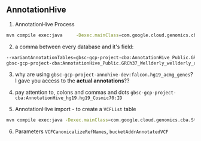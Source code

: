 ## AnnotationHive
1. AnnotationHive Process
```bash
mvn compile exec:java     -Dexec.mainClass=com.google.cloud.genomics.cba.StartAnnotationHiveEngine     -Dexec.args="BigQueryAnnotateVariants       --projectId=gbsc-gcp-project-annohive-dev       --bigQueryDatasetId=AnnotationHive        --outputBigQueryTable=VCF_NA12877_chr17_Test_lek_output       --variantAnnotationTables=gbsc-gcp-project-cba:AnnotationHive_hg19.hg19_Cosmic70:ID  --VCFTables=gbsc-gcp-project-annohive-dev:AnnotationHive.VCF_NA12877_chr17_Test    --build=hg19   --stagingLocation=gs://gbsc-gcp-project-annohive-dev-user-lektin/AnnotationHive/staging   --runner=DataflowRunner" -Pdataflow-runner
```

2. a comma between every database and it's field: 
```bash
--variantAnnotationTables=gbsc-gcp-project-cba:AnnotationHive_Public.GRCh37_Wellderly_wellderly_all_vcf:FILTER:INFO,gbsc-gcp-project-cba:AnnotationHive_Public.hg19_dann:Dann_Score
gbsc-gcp-project-cba:AnnotationHive_Public.GRCh37_Wellderly_wellderly_all_vcf  => field: INFO and FILTER
```

3. why are using `gbsc-gcp-project-annohive-dev:falcon.hg19_acmg_genes`?
I gave you access to the **actual annotations**??

4. pay attention to, colons and commas and dots
`gbsc-gcp-project-cba:AnnotationHive_hg19.hg19_Cosmic70:ID`

5. AnnotationHive import - to create a `VCFList` table
```bash
mvn compile exec:java -Dexec.mainClass=com.google.cloud.genomics.cba.StartAnnotationHiveEngine       -Dexec.args='ImportVCFFromGCSToBigQuery       --project=gbsc-gcp-project-annohive-dev       --stagingLocation=gs://gbsc-gcp-project-annohive-dev-user-lektin/AnnotationHive/staging/  --bigQueryDatasetId=AnnotationHive       --runner=DataflowRunner       --createVCFListTable=true'     -Pdataflow-runner
```

6. Parameters
`VCFCanonicalizeRefNames`, `bucketAddrAnnotatedVCF`